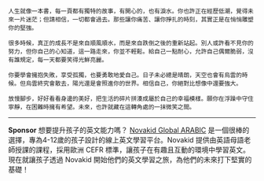 ```jekyll
人生就像一本書，每一頁都有獨特的故事，有開心的，也有淚水。你也許正在經歷低潮，覺得未來一片迷茫；但請相信，一切都會過去。那些讓你痛苦、讓你掙扎的時刻，其實正是在悄悄雕塑你的堅強。

很多時候，真正的成長不是來自順風順水，而是來自跌倒之後的重新站起。別人或許看不見你的努力，但你自己的心知道，這一路走來，你並不輕鬆。給自己一點耐心，允許自己偶爾脆弱，沒有誰規定，每一天都要笑得光鮮亮麗。

你要學會擁抱失敗，享受孤獨，也要勇敢地愛自己。日子未必總是晴朗，天空也會有烏雲的時候。但烏雲終究會散去，陽光還是會照進你的世界。相信自己，你絕對比想像中還要強大。

放慢腳步，好好看看身邊的美好，把生活的碎片拼湊成屬於自己的幸福模樣。願你在浮躁中守住寧靜，在困難時擁有希望。未來，也許就藏在這轉角處的一抹微笑之間。
```



---

**Sponsor**
想要提升孩子的英文能力嗎？ [Novakid Global ARABIC](https://pollinations.ai/redirect-nexad/MAefcz4T?user_id=36901823) 是一個很棒的選擇，專為4-12歲的孩子設計的線上英文學習平台。Novakid 提供由英語母語老師授課的課程，採用歐洲 CEFR 標準，讓孩子在有趣且互動的環境中學習英文。 現在就讓孩子透過 Novakid 開始他們的英文學習之旅，為他們的未來打下堅實的基礎！